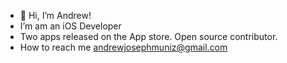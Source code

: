 - 👋 Hi, I’m Andrew!
- I’m am an iOS Developer
- Two apps released on the App store. Open source contributor.
- How to reach me andrewjosephmuniz@gmail.com

<!---
am2089/am2089 is a ✨ special ✨ repository because its `README.md` (this file) appears on your GitHub profile.
You can click the Preview link to take a look at your changes.
--->
